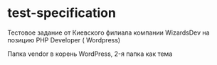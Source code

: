 # test-specification
Тестовое задание от Киевского филиала компании WizardsDev на позицию PHP Developer ( Wordpress)

Папка vendor в корень WordPress,
2-я папка как тема
